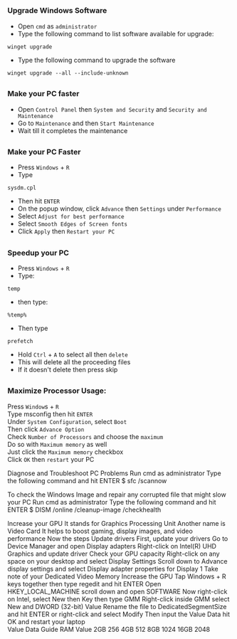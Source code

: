 ##
### Upgrade Windows Software 
- Open `cmd` as `administrator` 
- Type the following command to list software available for upgrade:
```
winget upgrade
``` 
- Type the following command to upgrade the software 
```
winget upgrade --all --include-unknown     
```
## 
### Make your PC faster 
- Open `Control Panel` then `System and Security` and `Security and Maintenance` 
- Go to `Maintenance` and then `Start Maintenance`  
- Wait till it completes the maintenance 

## 
### Make your PC Faster 
- Press `Windows` + `R` 
- Type 
```
sysdm.cpl
```
- Then hit `ENTER`
- On the popup window, click `Advance` then `Settings` under `Performance` 
- Select `Adjust for best performance` 
- Select `Smooth Edges of Screen fonts` 
- Click `Apply` then `Restart your PC` 

##
### Speedup your PC 
- Press `Windows` + `R` 
- Type: 
```
temp
```
- then type:
```
%temp% 
```
- Then type 
```
prefetch 
```
- Hold `Ctrl` + `A` to select all then `delete` 
- This will delete all the proceeding files 
- If it doesn't delete then press skip 

##
### Maximize Processor Usage: <br> 
Press `Window`s + `R` <br>
Type msconfig then hit `ENTER` <br>
Under `System Configuration`, select `Boot` <br>
Then click `Advance Option` <br>
Check `Number of Processors` and choose the `maximum` <br>
Do so with `Maximum memory` as well <br>
Just click the `Maximum memory` checkbox  <br>
Click `OK` then `restart` your PC <br>

Diagnose and Troubleshoot PC Problems
Run cmd as administrator 
Type the following command and hit ENTER 
$ sfc /scannow 

To check the Windows Image and repair any corrupted file that might slow your PC 
Run cmd as administrator 
Type the following command and hit ENTER 
$ DISM /online /cleanup-image /checkhealth

Increase your GPU 
It stands for Graphics Processing Unit 
Another name is Video Card
It helps to boost gaming, display images, and video performance 
Now the steps 
Update drivers 
First, update your drivers 
Go to Device Manager and open Display adapters 
Right-click on Intel(R) UHD Graphics and update driver
Check your GPU capacity 
Right-click on any space on your desktop and select Display Settings 
Scroll down to Advance display settings and select Display adapter properties for Display 1 
Take note of your Dedicated Video Memory 
Increase the GPU 
Tap Windows + R keys together then type regedit and hit ENTER 
Open HKEY_LOCAL_MACHINE scroll down and open SOFTWARE 
Now right-click on Intel, select New then Key then type GMM
Right-click inside GMM select New and DWORD (32-bit) Value 
Rename the file to DedicatedSegmentSize and hit ENTER or right-click and select Modify 
Then input the Value Data hit OK and restart your laptop  
Value Data Guide 
RAM         Value
2GB               256
4GB               512
8GB            1024
16GB         2048  
